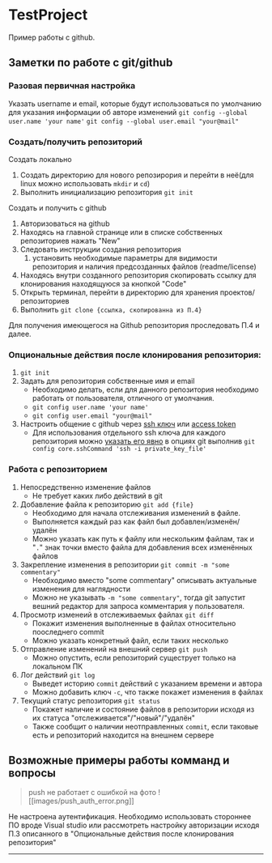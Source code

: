 # TestProject
Пример работы с github.

## Заметки по работе с git/github

### Разовая первичная настройка

Указать username и email, которые будут использоваться по умолчанию для указания информации об авторе изменений
`git config --global user.name 'your name'`
`git config --global user.email "your@mail"`

### Создать/получить репозиторий

Создать локально
1. Создать директорию для нового репозирория и перейти в неё(для linux можно использовать `mkdir` и `cd`)
2. Выполнить инициализацию репозитория `git init`

Создать и получить с github
1. Авторизоваться на github
2. Находясь на главной странице или в списке собственных репозиториев нажать "New"
3. Следовать инструкции создания репозитория
	1. установить необходимые параметры для видимости репозитория и наличия предсозданных файлов (readme/license)
4. Находясь внутри созданного репозитория скопировать ссылку для клонирования находящуюся за кнопкой "Code"
5. Открыть терминал, перейти в директорию для хранения проектов/репозиториев
6. Выполнить `git clone {ссылка, скопированна из П.4}`

Для получения имеющегося на Github репозитория проследовать П.4 и далее.

### Опциональные действия после клонирования репозитория:

1. `git init`
2. Задать для репозитория собственные имя и email
	* Необходимо делать, если для данного репозитория необходимо работать от пользователя, отличного от умолчания.
	* `git config user.name 'your name'`
	* `git config user.email "your@mail"`
3. Настроить общение с github через [ssh ключ](https://htmlacademy.ru/blog/git/git-console) или [access token](https://linuxpip.org/git-error-fatal-authentication-failed/)
	* Для использования отдельного ssh ключа для каждого репозитория можно [указать его явно](https://stackoverflow.com/questions/4565700/how-to-specify-the-private-ssh-key-to-use-when-executing-shell-command-on-git) в опциях git выполнив `git config core.sshCommand 'ssh -i private_key_file'`

### Работа с репозиторием

1. Непосредственно изменение файлов
	* Не требует каких либо действий в git
2. Добавление файла к репозиторию `git add {file}`
	* Необходимо для начала отслеживания изменений в файле.
	* Выполняется каждый раз как файл был добавлен/изменён/удалён
	* Можно указать как путь к файлу или нескольким файлам, так и "`.`" знак точки вместо файла для добавления всех изменённых файлов
4. Закрепление изменения в репозитории `git commit -m "some commentary"`
	* Необходимо вместо "some commentary" описывать актуальные изменения для наглядности
	* Можно не указывать `-m "some commentary"`, тогда git запустит вешний редактор для запроса комментария у пользователя.
5. Просмотр изменеий в отслеживаемых файлах `git diff`
	* Покажит изменения выполненные в файлах относительно пооследнего commit
	* Можно указать конкретный файл, если таких несколько
6. Отправление изменений на внешний сервер `git push`
	* Можно опустить, если репозиторий сущеструет только на локальном ПК
7. Лог действий `git log`
	* Выведет историю `commit` действий с указанием времени и автора
	* Можно добавить ключ `-c`, что также покажет изменения в файлах
8. Текущий статус репозитория `git status`
	* Покажет наличие и состояние файлов в репозитории исходя из их статуса "отслеживается"/"новый"/"удалён"
	* Также сообщит о наличии неотправленных `commit`, если таковые есть и репозиторий находится на внешнем сервере

## Возможные примеры работы комманд и вопросы

> push не работает с ошибкой на фото
> ![[images/push_auth_error.png]]

Не настроена аутентификация. Необходимо использовать стороннее ПО вроде Visual studio или рассмотреть настройку авторизации исходя П.3 описанного в "Опциональные действия после клонирования репозитория"

---

